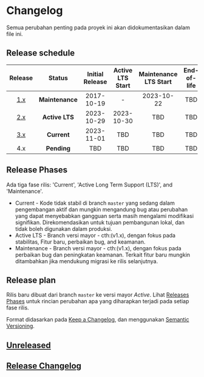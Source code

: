 # Changelog

Semua perubahan penting pada proyek ini akan didokumentasikan dalam file ini.

## Release schedule

| Release | Status          | Initial Release | Active LTS Start | Maintenance LTS Start | End-of-life |
| :-----: | :-------------: | :-------------: | :--------------: | :-------------------: | :---------: |
| [1.x][] | **Maintenance** | 2017-10-19      | -                | 2023-10-22            | TBD         |
| [2.x][] | **Active LTS**  | 2023-10-29      | 2023-10-30       | TBD                   | TBD         |
| [3.x][] | **Current**     | 2023-11-01      | TBD              | TBD                   | TBD         |
| 4.x     | **Pending**     | TBD             | TBD              | TBD                   | TBD         |

[1.x]: https://github.com/buddywinangun/gulp-xtend/tree/1.0.0
[2.x]: https://github.com/buddywinangun/gulp-xtend/tree/2.0.0
[3.x]: https://github.com/buddywinangun/gulp-xtend/tree/3.0.0

## Release Phases

Ada tiga fase rilis: 'Current', 'Active Long Term Support (LTS)', and 'Maintenance'.

 * Current - Kode tidak stabil di branch `master` yang sedang dalam pengembangan aktif dan mungkin mengandung bug atau perubahan yang dapat menyebabkan gangguan serta masih mengalami modifikasi signifikan. Direkomendasikan untuk tujuan pembangunan lokal, dan tidak boleh digunakan dalam produksi.
 * Active LTS - Branch versi mayor - cth:(v1.x), dengan fokus pada stabilitas, Fitur baru, perbaikan bug, and keamanan.
 * Maintenance - Branch versi mayor - cth:(v1.x), dengan fokus pada perbaikan bug dan peningkatan keamanan. Terkait fitur baru mungkin ditambahkan jika mendukung migrasi ke rilis selanjutnya.

## Release plan

Rilis baru dibuat dari branch `master` ke versi mayor *Active*. Lihat [Releases Phases](#release-phases) untuk rincian perubahan apa yang diharapkan terjadi pada setiap fase rilis.

Format didasarkan pada [Keep a Changelog](https://keepachangelog.com/en/1.0.0/),
dan menggunakan [Semantic Versioning](https://semver.org/spec/v2.0.0.html).

## [Unreleased](https://github.com/buddywinangun/gulp-xtend/compare/3.0.0...HEAD)

## [Release Changelog](https://github.com/buddywinangun/gulp-xtend/releases)